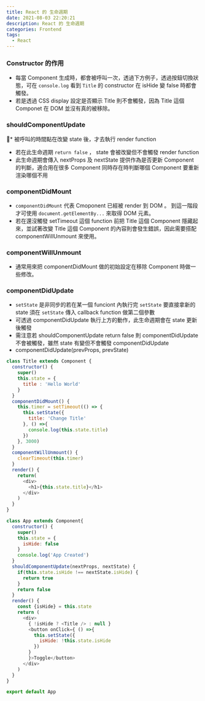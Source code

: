 ```yaml
---
title: React 的 生命週期
date: 2021-08-03 22:20:21
description: React 的 生命週期
categories: Frontend
tags:
  - React
---
```


### Constructor 的作用
* 每當 Component 生成時，都會被呼叫一次，透過下方例子，透過按鈕切換狀態，可在 `console.log` 看到 `Title` 的 constructor 在 isHide 變 false 時都會觸發。
* 若是透過 CSS display 設定是否顯示 Title 則不會觸發，因為 Title 這個 Componet 在 DOM 並沒有真的被移除。

### shouldComponentUpdate
* 被呼叫的時間點在改變 state 後，才去執行 render function
* 若在此生命週期 `return false` ， state 會被改變但不會觸發 render function 
* 此生命週期會傳入 nextProps 及 nextState 提供作為是否更新 Component 的判斷，適合用在很多 Component 同時存在時判斷哪個 Component 要重新渲染哪個不用

### componentDidMount 
* `componentDidMount` 代表 Cmoponent 已經被 render 到 DOM 。 到這一階段才可使用 `document.getElementBy...` 來取得 DOM 元素。
* 若在還沒觸發 setTimeout 這個 function 前把 Title 這個 Component 隱藏起來，並試著改變 Title 這個 Component 的內容則會發生錯誤，因此需要搭配 componentWillUnmount 來使用。

### componentWillUnmount
* 通常用來把 componentDidMount 做的初始設定在移除 Component 時做一些修改。

### componentDidUpdate
* `setState` 是非同步的若在某一個 funciont 內執行完 `setState` 要直接拿新的 state 須在 `setState` 傳入 callback function 做第二個參數
* 可透過 componentDidUpdate 執行上方的動作，此生命週期會在 state 更新後觸發
* 需注意若 shouldComponentUpdate return false 則 componentDidUpdate 不會被觸發，雖然 state 有變但不會觸發 componentDidUpdate
* componentDidUpdate(prevProps, prevState)

``` js 
class Title extends Component {
  constructor() {
    super()
    this.state = {
      title : 'Hello World'
    }
  }
  componentDidMount() {
    this.timer = setTimeout(() => {
      this.setState({
        title: 'Change Title'
      }, () =>{
        console.log(this.state.title)
      })
    }, 3000)
  }
  componentWillUnmount() {
    clearTimeout(this.timer)
  }
  render() {
    return(
      <div>
        <h1>{this.state.title}</h1>
      </div>
    )
  }
}

class App extends Component{
  constructor() {
    super()
    this.state = {
      isHide: false
    }
    console.log('App Created')
  }
  shouldComponentUpdate(nextProps, nextState) {
    if(this.state.isHide !== nextState.isHide) {
      return true
    }
    return false
  }
  render() {
    const {isHide} = this.state
    return (
      <div>
        { !isHide ? <Title /> : null }
        <button onClick={ () =>{
          this.setState({
            isHide: !this.state.isHide
          })
        }          
        }>Toggle</button>
      </div>
    )
  }
}

export default App
```

